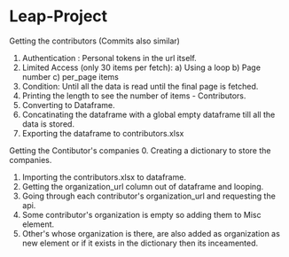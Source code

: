 # Leap-Project

Getting the contributors  (Commits also similar)
1. Authentication : Personal tokens in the url itself.
2. Limited Access (only 30 items per fetch): a) Using a loop b) Page number c) per_page items 
3. Condition: Until all the data is read until the final page is fetched.
4. Printing the length to see the number of items - Contributors.
5. Converting to Dataframe.
6. Concatinating the dataframe with a global empty dataframe till all the data is stored.
7. Exporting the dataframe to contributors.xlsx 

Getting the Contibutor's companies
0. Creating a dictionary to store the companies.
1. Importing the contributors.xlsx to dataframe.
2. Getting the organization_url column out of dataframe and looping.
3. Going through each contributor's organization_url and requesting the api.
4. Some contributor's organization is empty so adding them to Misc element.
5. Other's whose organization is there, are also added as organization as new element or if it exists in the dictionary then its inceamented.


